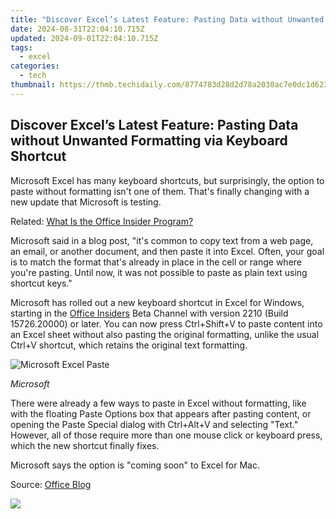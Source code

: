 ```yaml
---
title: "Discover Excel’s Latest Feature: Pasting Data without Unwanted Formatting via Keyboard Shortcut"
date: 2024-08-31T22:04:10.715Z
updated: 2024-09-01T22:04:10.715Z
tags:
  - excel
categories:
  - tech
thumbnail: https://thmb.techidaily.com/8774783d28d2d78a2030ac7e0dc1d6230634beecdba672087a8494366974e451.jpg
---
```


## Discover Excel’s Latest Feature: Pasting Data without Unwanted Formatting via Keyboard Shortcut

Microsoft Excel has many keyboard shortcuts, but surprisingly, the option to paste without formatting isn't one of them. That's finally changing with a new update that Microsoft is testing.

Related: [What Is the Office Insider Program?](https://tech-haven.techidaily.com/rethinking-ai-why-claude-3-surpasses-chatgpt-in-4-ways/) 

 Microsoft said in a blog post, "it's common to copy text from a web page, an email, or another document, and then paste it into Excel. Often, your goal is to match the format that's already in place in the cell or range where you're pasting. Until now, it was not possible to paste as plain text using shortcut keys."

 Microsoft has rolled out a new keyboard shortcut in Excel for Windows, starting in the [Office Insiders](https://tech-haven.techidaily.com/rethinking-ai-why-claude-3-surpasses-chatgpt-in-4-ways/) Beta Channel with version 2210 (Build 15726.20000) or later. You can now press Ctrl+Shift+V to paste content into an Excel sheet without also pasting the original formatting, unlike the usual Ctrl+V shortcut, which retains the original text formatting.

![Microsoft Excel Paste](https://static1.howtogeekimages.com/wordpress/wp-content/uploads/2022/10/PasteValues.gif) 

_Microsoft_

 There were already a few ways to paste in Excel without formatting, like with the floating Paste Options box that appears after pasting content, or opening the Paste Special dialog with Ctrl+Alt+V and selecting "Text." However, all of those require more than one mouse click or keyboard press, which the new shortcut finally fixes.

 Microsoft says the option is "coming soon" to Excel for Mac.

 Source: [Office Blog](https://insider.office.com/en-us/blog/new-paste-options-when-using-keyboard-shortcuts)

<ins class="adsbygoogle"
     style="display:block"
     data-ad-format="autorelaxed"
     data-ad-client="ca-pub-7571918770474297"
     data-ad-slot="1223367746"></ins>



<ins class="adsbygoogle"
     style="display:block"
     data-ad-client="ca-pub-7571918770474297"
     data-ad-slot="8358498916"
     data-ad-format="auto"
     data-full-width-responsive="true"></ins>



<!-- affiliate ads begin -->
<a href="https://shop.mondly.com/affiliate.php?ACCOUNT=ATISTUDI&AFFILIATE=108875&PATH=https%3A%2F%2Fwww.mondly.com%3FAFFILIATE%3D108875%26RESOURCE%3D%2BEducational%2B970x90%2B"><img src="https://secure.avangate.com/images/merchant/69c418c33ec2e1a4267fa9bb77fa1428/educational-970x90.gif" border="0"></a>
<!-- affiliate ads end -->